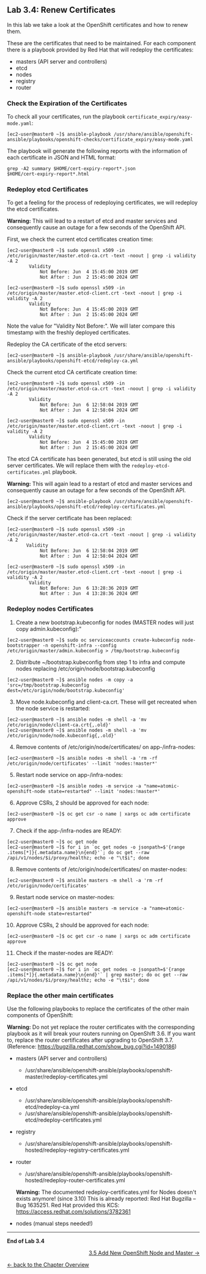 ## Lab 3.4: Renew Certificates

In this lab we take a look at the OpenShift certificates and how to renew them.

These are the certificates that need to be maintained. For each component there is a playbook provided by Red Hat that will redeploy the certificates:
- masters (API server and controllers)
- etcd  
- nodes
- registry
- router


### Check the Expiration of the Certificates

To check all your certificates, run the playbook `certificate_expiry/easy-mode.yaml`:
```
[ec2-user@master0 ~]$ ansible-playbook /usr/share/ansible/openshift-ansible/playbooks/openshift-checks/certificate_expiry/easy-mode.yaml
```
The playbook will generate the following reports with the information of each certificate in JSON and HTML format:
```
grep -A2 summary $HOME/cert-expiry-report*.json
$HOME/cert-expiry-report*.html
```


### Redeploy etcd Certificates

To get a feeling for the process of redeploying certificates, we will redeploy the etcd certificates.

**Warning:** This will lead to a restart of etcd and master services and consequently cause an outage for a few seconds of the OpenShift API.

First, we check the current etcd certificates creation time:
```
[ec2-user@master0 ~]$ sudo openssl x509 -in /etc/origin/master/master.etcd-ca.crt -text -noout | grep -i validity -A 2
        Validity
            Not Before: Jun  4 15:45:00 2019 GMT
            Not After : Jun  2 15:45:00 2024 GMT

[ec2-user@master0 ~]$ sudo openssl x509 -in /etc/origin/master/master.etcd-client.crt -text -noout | grep -i validity -A 2
        Validity
            Not Before: Jun  4 15:45:00 2019 GMT
            Not After : Jun  2 15:45:00 2024 GMT

```
Note the value for "Validity Not Before:". We will later compare this timestamp with the freshly deployed certificates.

Redeploy the CA certificate of the etcd servers:
```
[ec2-user@master0 ~]$ ansible-playbook /usr/share/ansible/openshift-ansible/playbooks/openshift-etcd/redeploy-ca.yml
```

Check the current etcd CA certificate creation time:
```
[ec2-user@master0 ~]$ sudo openssl x509 -in /etc/origin/master/master.etcd-ca.crt -text -noout | grep -i validity -A 2
        Validity
            Not Before: Jun  6 12:58:04 2019 GMT
            Not After : Jun  4 12:58:04 2024 GMT
            
[ec2-user@master0 ~]$ sudo openssl x509 -in /etc/origin/master/master.etcd-client.crt -text -noout | grep -i validity -A 2
        Validity
            Not Before: Jun  4 15:45:00 2019 GMT
            Not After : Jun  2 15:45:00 2024 GMT
```
The etcd CA certificate has been generated, but etcd is still using the old server certificates. We will replace them with the `redeploy-etcd-certificates.yml` playbook.

**Warning:** This will again lead to a restart of etcd and master services and consequently cause an outage for a few seconds of the OpenShift API.
```
[ec2-user@master0 ~]$ ansible-playbook /usr/share/ansible/openshift-ansible/playbooks/openshift-etcd/redeploy-certificates.yml
```

Check if the server certificate has been replaced:
```
[ec2-user@master0 ~]$ sudo openssl x509 -in /etc/origin/master/master.etcd-ca.crt -text -noout | grep -i validity -A 2
       Validity
            Not Before: Jun  6 12:58:04 2019 GMT
            Not After : Jun  4 12:58:04 2024 GMT

[ec2-user@master0 ~]$ sudo openssl x509 -in /etc/origin/master/master.etcd-client.crt -text -noout | grep -i validity -A 2
        Validity
            Not Before: Jun  6 13:28:36 2019 GMT
            Not After : Jun  4 13:28:36 2024 GMT
```
### Redeploy nodes Certificates

1. Create a new bootstrap.kubeconfig for nodes (MASTER nodes will just copy admin.kubeconfig):"
```
[ec2-user@master0 ~]$ sudo oc serviceaccounts create-kubeconfig node-bootstrapper -n openshift-infra --config /etc/origin/master/admin.kubeconfig > /tmp/bootstrap.kubeconfig
```

2. Distribute ~/bootstrap.kubeconfig from step 1 to infra and compute nodes replacing /etc/origin/node/bootstrap.kubeconfig
```
[ec2-user@master0 ~]$ ansible nodes -m copy -a 'src=/tmp/bootstrap.kubeconfig dest=/etc/origin/node/bootstrap.kubeconfig'
```

3. Move node.kubeconfig and client-ca.crt. These will get recreated when the node service is restarted:
```
[ec2-user@master0 ~]$ ansible nodes -m shell -a 'mv /etc/origin/node/client-ca.crt{,.old}'
[ec2-user@master0 ~]$ ansible nodes -m shell -a 'mv /etc/origin/node/node.kubeconfig{,.old}'
```
4. Remove contents of /etc/origin/node/certificates/ on app-/infra-nodes:
```
[ec2-user@master0 ~]$ ansible nodes -m shell -a 'rm -rf  /etc/origin/node/certificates' --limit 'nodes:!master*'
```
5. Restart node service on app-/infra-nodes:
```
[ec2-user@master0 ~]$ ansible nodes -m service -a "name=atomic-openshift-node state=restarted" --limit 'nodes:!master*'
```
6. Approve CSRs, 2 should be approved for each node:
```
[ec2-user@master0 ~]$ oc get csr -o name | xargs oc adm certificate approve
```
7. Check if the app-/infra-nodes are READY:
```
[ec2-user@master0 ~]$ oc get node
[ec2-user@master0 ~]$ for i in `oc get nodes -o jsonpath=$'{range .items[*]}{.metadata.name}\n{end}'`; do oc get --raw /api/v1/nodes/$i/proxy/healthz; echo -e "\t$i"; done
```
8. Remove contents of /etc/origin/node/certificates/ on master-nodes:
```
[ec2-user@master0 ~]$ ansible masters -m shell -a 'rm -rf  /etc/origin/node/certificates' 
```
9. Restart node service on master-nodes:
```
[ec2-user@master0 ~]$ ansible masters -m service -a "name=atomic-openshift-node state=restarted" 
```
10. Approve CSRs, 2 should be approved for each node:
```
[ec2-user@master0 ~]$ oc get csr -o name | xargs oc adm certificate approve
```
11. Check if the master-nodes are READY:
```
[ec2-user@master0 ~]$ oc get node
[ec2-user@master0 ~]$ for i in `oc get nodes -o jsonpath=$'{range .items[*]}{.metadata.name}\n{end}'` | grep master; do oc get --raw /api/v1/nodes/$i/proxy/healthz; echo -e "\t$i"; done
```


### Replace the other main certificates

Use the following playbooks to replace the certificates of the other main components of OpenShift:

**Warning:** Do not yet replace the router certificates with the corresponding playbook as it will break your routers running on OpenShift 3.6. If you want to, replace the router certificates after upgrading to OpenShift 3.7. (Reference: https://bugzilla.redhat.com/show_bug.cgi?id=1490186)

- masters (API server and controllers)
  - /usr/share/ansible/openshift-ansible/playbooks/openshift-master/redeploy-certificates.yml
  
- etcd
  - /usr/share/ansible/openshift-ansible/playbooks/openshift-etcd/redeploy-ca.yml
  - /usr/share/ansible/openshift-ansible/playbooks/openshift-etcd/redeploy-certificates.yml
  
- registry
  - /usr/share/ansible/openshift-ansible/playbooks/openshift-hosted/redeploy-registry-certificates.yml
  
- router
  - /usr/share/ansible/openshift-ansible/playbooks/openshift-hosted/redeploy-router-certificates.yml
  
  **Warning:** The documented redeploy-certificates.yml for Nodes doesn't exists anymore! (since 3.10) 
  This is already reported: Red Hat Bugzilla – Bug 1635251. 
  Red Hat provided this KCS: https://access.redhat.com/solutions/3782361
  
- nodes (manual steps needed!)
---

**End of Lab 3.4**

<p width="100px" align="right"><a href="35_add_new_node_and_master.md">3.5 Add New OpenShift Node and Master →</a></p>

[← back to the Chapter Overview](30_daily_business.md)
